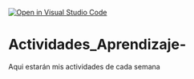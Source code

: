 [![Open in Visual Studio Code](https://classroom.github.com/assets/open-in-vscode-c66648af7eb3fe8bc4f294546bfd86ef473780cde1dea487d3c4ff354943c9ae.svg)](https://classroom.github.com/online_ide?assignment_repo_id=8533866&assignment_repo_type=AssignmentRepo)
# Actividades_Aprendizaje-
Aqui estarán mis actividades de cada semana
